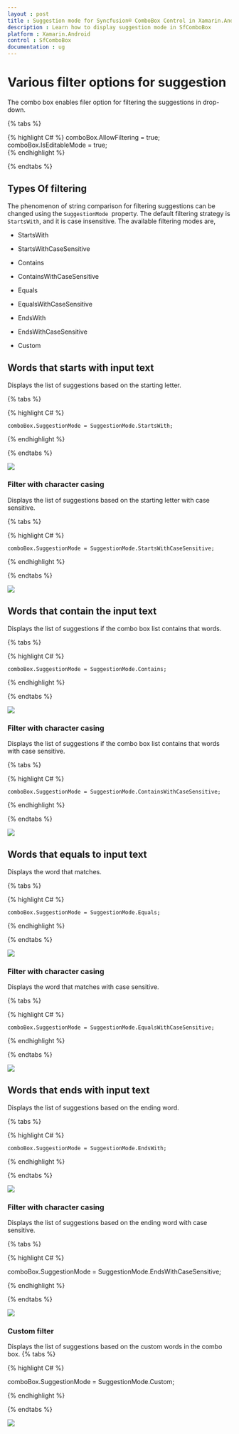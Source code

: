 ```yaml
---
layout : post
title : Suggestion mode for Syncfusion® ComboBox Control in Xamarin.Android
description : Learn how to display suggestion mode in SfComboBox
platform : Xamarin.Android
control : SfComboBox
documentation : ug
---
```


# Various filter options for suggestion

The combo box enables filer option for filtering the suggestions in drop-down. 

{% tabs %}

{% highlight C# %}
comboBox.AllowFiltering = true;
comboBox.IsEditableMode = true;	 
{% endhighlight %}

{% endtabs %}

## Types Of filtering

The phenomenon of string comparison for filtering suggestions can be changed using the `SuggestionMode `property. The default filtering strategy is `StartsWith`, and it is case insensitive. The available filtering modes are,

*	StartsWith

*	StartsWithCaseSensitive

*	Contains

*	ContainsWithCaseSensitive

*	Equals

*	EqualsWithCaseSensitive

*	EndsWith

*	EndsWithCaseSensitive

*	Custom

## Words that starts with input text

Displays the list of suggestions based on the starting letter.

{% tabs %}

{% highlight C# %}

    comboBox.SuggestionMode = SuggestionMode.StartsWith;   	
	 
{% endhighlight %}

{% endtabs %}
	
![](images/startswith.png)

### Filter with character casing

Displays the list of suggestions based on the starting letter with case sensitive.

{% tabs %}

{% highlight C# %}
	
	comboBox.SuggestionMode = SuggestionMode.StartsWithCaseSensitive;
	 
{% endhighlight %}

{% endtabs %}
	
![](images/startswithcasesensitive.png)

## Words that contain the input text

Displays the list of suggestions if the combo box list contains that words.

{% tabs %}

{% highlight C# %}
	
	comboBox.SuggestionMode = SuggestionMode.Contains;
	 
{% endhighlight %}

{% endtabs %}
	
![](images/contains.png)

### Filter with character casing

Displays the list of suggestions if the combo box list contains that words with case sensitive.

{% tabs %}

{% highlight C# %}
	
	comboBox.SuggestionMode = SuggestionMode.ContainsWithCaseSensitive;
	 
{% endhighlight %}

{% endtabs %}
	
![](images/containswithcasesensitive.png)

## Words that equals to  input text

Displays the word that matches.

{% tabs %}

{% highlight C# %}
	
	comboBox.SuggestionMode = SuggestionMode.Equals;
	 
{% endhighlight %}

{% endtabs %}
	
![](images/equals.png)

### Filter with character casing

Displays the word that matches with case sensitive.

{% tabs %}

{% highlight C# %}
	
	comboBox.SuggestionMode = SuggestionMode.EqualsWithCaseSensitive;
	 
{% endhighlight %}

{% endtabs %}
	
![](images/equalswithcasesensitive.png)

## Words that ends with input text

Displays the list of suggestions based on the ending word.

{% tabs %}

{% highlight C# %}
	
	comboBox.SuggestionMode = SuggestionMode.EndsWith;
	 
{% endhighlight %}

{% endtabs %}
	
![](images/endswith.png)

### Filter with character casing

Displays the list of suggestions based on the ending word with case sensitive.

{% tabs %}

{% highlight C# %}
	
comboBox.SuggestionMode = SuggestionMode.EndsWithCaseSensitive;
	 
{% endhighlight %}

{% endtabs %}
	
![](images/endswithcasesensitive.png)


### Custom filter

Displays the list of suggestions based on the custom words in the combo box.
{% tabs %}

{% highlight C# %}
	
comboBox.SuggestionMode = SuggestionMode.Custom;
	 
{% endhighlight %}

{% endtabs %}
	
![](images/customfilter.png)



